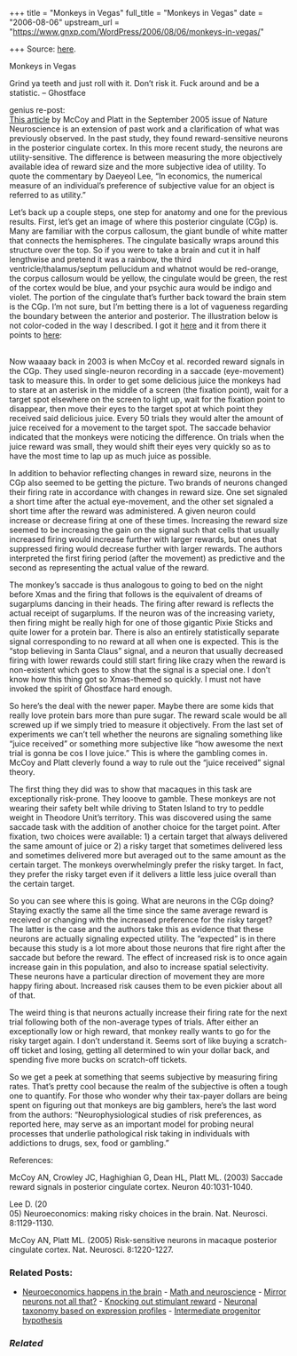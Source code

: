 +++
title = "Monkeys in Vegas"
full_title = "Monkeys in Vegas"
date = "2006-08-06"
upstream_url = "https://www.gnxp.com/WordPress/2006/08/06/monkeys-in-vegas/"

+++
Source: [here](https://www.gnxp.com/WordPress/2006/08/06/monkeys-in-vegas/).

Monkeys in Vegas

Grind ya teeth and just roll with it. Don’t risk it. Fuck around and be a statistic. – Ghostface

genius re-post:  
[This article](http://www.nature.com/neuro/journal/v8/n9/abs/nn1523.html;jsessionid=2C0CF0A5A2F5161A55E7F003B7273591) by McCoy and Platt in the September 2005 issue of Nature Neuroscience is an extension of past work and a clarification of what was previously observed. In the past study, they found reward-sensitive neurons in the posterior cingulate cortex. In this more recent study, the neurons are utility-sensitive. The difference is between measuring the more objectively available idea of reward size and the more subjective idea of utility. To quote the commentary by Daeyeol Lee, “In economics, the numerical measure of an individual’s preference of subjective value for an object is referred to as utility.”

Let’s back up a couple steps, one step for anatomy and one for the previous results. First, let’s get an image of where this posterior cingulate (CGp) is. Many are familiar with the corpus callosum, the giant bundle of white matter that connects the hemispheres. The cingulate basically wraps around this structure over the top. So if you were to take a brain and cut it in half lengthwise and pretend it was a rainbow, the third ventricle/thalamus/septum pellucidum and whatnot would be red-orange, the corpus callosum would be yellow, the cingulate would be green, the rest of the cortex would be blue, and your psychic aura would be indigo and violet. The portion of the cingulate that’s further back toward the brain stem is the CGp. I’m not sure, but I’m betting there is a lot of vagueness regarding the boundary between the anterior and posterior. The illustration below is not color-coded in the way I described. I got it [here](http://www.iop.kcl.ac.uk/iopweb/departments/home/default.aspx?locator=715) and it from there it points to [here](http://www.brainexplorer.org/):

[](https://www.gnxp.com/blog/uploaded_images/2005831_l_715_cingulate_gyrus_mid_sag-788279.jpg)  
Now waaaay back in 2003 is when McCoy et al. recorded reward signals in the CGp. They used single-neuron recording in a saccade (eye-movement) task to measure this. In order to get some delicious juice the monkeys had to stare at an asterisk in the middle of a screen (the fixation point), wait for a target spot elsewhere on the screen to light up, wait for the fixation point to disappear, then move their eyes to the target spot at which point they received said delicious juice. Every 50 trials they would alter the amount of juice received for a movement to the target spot. The saccade behavior indicated that the monkeys were noticing the difference. On trials when the juice reward was small, they would shift their eyes very quickly so as to have the most time to lap up as much juice as possible.

In addition to behavior reflecting changes in reward size, neurons in the CGp also seemed to be getting the picture. Two brands of neurons changed their firing rate in accordance with changes in reward size. One set signaled a short time after the actual eye-movement, and the other set signaled a short time after the reward was administered. A given neuron could increase or decrease firing at one of these times. Increasing the reward size seemed to be increasing the gain on the signal such that cells that usually increased firing would increase further with larger rewards, but ones that suppressed firing would decrease further with larger rewards. The authors interpreted the first firing period (after the movement) as predictive and the second as representing the actual value of the reward.

The monkey’s saccade is thus analogous to going to bed on the night before Xmas and the firing that follows is the equivalent of dreams of sugarplums dancing in their heads. The firing after reward is reflects the actual receipt of sugarplums. If the neuron was of the increasing variety, then firing might be really high for one of those gigantic Pixie Sticks and quite lower for a protein bar. There is also an entirely statistically separate signal corresponding to no reward at all when one is expected. This is the “stop believing in Santa Claus” signal, and a neuron that usually decreased firing with lower rewards could still start firing like crazy when the reward is non-existent which goes to show that the signal is a special one. I don’t know how this thing got so Xmas-themed so quickly. I must not have invoked the spirit of Ghostface hard enough.

So here’s the deal with the newer paper. Maybe there are some kids that really love protein bars more than pure sugar. The reward scale would be all screwed up if we simply tried to measure it objectively. From the last set of experiments we can’t tell whether the neurons are signaling something like “juice received” or something more subjective like “how awesome the next trial is gonna be cos I love juice.” This is where the gambling comes in. McCoy and Platt cleverly found a way to rule out the “juice received” signal theory.

The first thing they did was to show that macaques in this task are exceptionally risk-prone. They looove to gamble. These monkeys are not wearing their safety belt while driving to Staten Island to try to peddle weight in Theodore Unit’s territory. This was discovered using the same saccade task with the addition of another choice for the target point. After fixation, two choices were available: 1) a certain target that always delivered the same amount of juice or 2) a risky target that sometimes delivered less and sometimes delivered more but averaged out to the same amount as the certain target. The monkeys overwhelmingly prefer the risky target. In fact, they prefer the risky target even if it delivers a little less juice overall than the certain target.

So you can see where this is going. What are neurons in the CGp doing? Staying exactly the same all the time since the same average reward is received or changing with the increased preference for the risky target? The latter is the case and the authors take this as evidence that these neurons are actually signaling expected utility. The “expected” is in there because this study is a lot more about those neurons that fire right after the saccade but before the reward. The effect of increased risk is to once again increase gain in this population, and also to increase spatial selectivity. These neurons have a particular direction of movement they are more happy firing about. Increased risk causes them to be even pickier about all of that.

The weird thing is that neurons actually increase their firing rate for the next trial following both of the non-average types of trials. After either an exceptionally low or high reward, that monkey really wants to go for the risky target again. I don’t understand it. Seems sort of like buying a scratch-off ticket and losing, getting all determined to win your dollar back, and spending five more bucks on scratch-off tickets.

[](https://www.gnxp.com/blog/uploaded_images/nn1523f6-786677.jpg)

So we get a peek at something that seems subjective by measuring firing rates. That’s pretty cool because the realm of the subjective is often a tough one to quantify. For those who wonder why their tax-payer dollars are being spent on figuring out that monkeys are big gamblers, here’s the last word from the authors: “Neurophysiological studies of risk preferences, as reported here, may serve as an important model for probing neural processes that underlie pathological risk taking in individuals with addictions to drugs, sex, food or gambling.”

References:

McCoy AN, Crowley JC, Haghighian G, Dean HL, Platt ML. (2003) Saccade reward signals in posterior cingulate cortex. Neuron 40:1031-1040.

Lee D. (20  
05) Neuroeconomics: making risky choices in the brain. Nat. Neurosci. 8:1129-1130.

McCoy AN, Platt ML. (2005) Risk-sensitive neurons in macaque posterior cingulate cortex. Nat. Neurosci. 8:1220-1227.

### Related Posts:

- [Neuroeconomics happens in the
  brain](https://www.gnxp.com/WordPress/2009/04/15/neuroeconomics-happens-in-the-brain/) - [Math and
  neuroscience](https://www.gnxp.com/WordPress/2007/07/23/math-and-neuroscience/) - [Mirror neurons not all
  that?](https://www.gnxp.com/WordPress/2009/06/02/mirror-neurons-not-all-that/) - [Knocking out stimulant
  reward](https://www.gnxp.com/WordPress/2006/07/30/knocking-out-stimulant-reward/) - [Neuronal taxonomy based on expression
  profiles](https://www.gnxp.com/WordPress/2006/09/17/neuronal-taxonomy-based-on-expression-profiles/) - [Intermediate progenitor
  hypothesis](https://www.gnxp.com/WordPress/2006/10/30/intermediate-progenitor-hypothesis/)

### *Related*

[](https://www.addtoany.com/add_to/facebook?linkurl=https%3A%2F%2Fwww.gnxp.com%2FWordPress%2F2006%2F08%2F06%2Fmonkeys-in-vegas%2F&linkname=Monkeys%20in%20Vegas "Facebook")[](https://www.addtoany.com/add_to/twitter?linkurl=https%3A%2F%2Fwww.gnxp.com%2FWordPress%2F2006%2F08%2F06%2Fmonkeys-in-vegas%2F&linkname=Monkeys%20in%20Vegas "Twitter")[](https://www.addtoany.com/add_to/email?linkurl=https%3A%2F%2Fwww.gnxp.com%2FWordPress%2F2006%2F08%2F06%2Fmonkeys-in-vegas%2F&linkname=Monkeys%20in%20Vegas "Email")[](https://www.addtoany.com/share)
